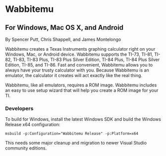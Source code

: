 # Wabbitemu

## For Windows, Mac OS X, and Android

By Spencer Putt, Chris Shappell, and James Montelongo

Wabbitemu creates a Texas Instruments graphing calculator right on your Windows, Mac, or Android device. Wabbitemu supports the TI-73, TI-81, TI-82, TI-83, TI-83 Plus, TI-83 Plus Silver Edition, TI-84 Plus, TI-84 Plus Silver Edition, TI-85, and TI-86. Fast and convenient, Wabbitemu allows you to always have your trusty calculator with you. Because Wabbitemu is an emulator, the calculator it creates will act exactly like the real thing.

Wabbitemu, like all emulators, requires a ROM image. Wabbitemu includes an easy to use setup wizard that will help you create a ROM image for your TI.

### Developers

To build for Windows, install the latest Windows SDK and build the Windows Release x64 configuration:

    msbuild -p:Configuration="Wabbitemu Release" -p:Platform=x64

This needs some major cleanup and migration to newer Visual Studio community editions.
